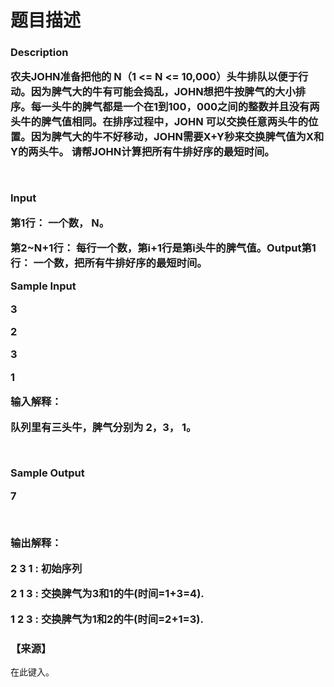 # 题目描述


<h3>
<p>
Description
</p>
<p>
农夫JOHN准备把他的 N（1 &lt;= N &lt;= 10,000）头牛排队以便于行动。因为脾气大的牛有可能会捣乱，JOHN想把牛按脾气的大小排序。每一头牛的脾气都是一个在1到100，000之间的整数并且没有两头牛的脾气值相同。在排序过程中，JOHN 可以交换任意两头牛的位置。因为脾气大的牛不好移动，JOHN需要X+Y秒来交换脾气值为X和Y的两头牛。 请帮JOHN计算把所有牛排好序的最短时间。
</p>
<p>
<br/>
</p>
<p>
Input
</p>
<p>
第1行： 一个数， N。
</p>
<p>
第2~N+1行： 每行一个数，第i+1行是第i头牛的脾气值。Output第1行： 一个数，把所有牛排好序的最短时间。
</p>
<p>
Sample Input
</p>
<p>
3
</p>
<p>
2
</p>
<p>
3
</p>
<p>
1
</p>
<p>
输入解释：
</p>
<p>
队列里有三头牛，脾气分别为 2，3， 1。
</p>
<p>
<br/>
</p>
<p>
Sample Output
</p>
<p>
7
</p>
<p>
<br/>
</p>
<p>
输出解释：
</p>
<p>
2 3 1 : 初始序列
</p>
<p>
2 1 3 : 交换脾气为3和1的牛(时间=1+3=4).
</p>
<p>
1 2 3 : 交换脾气为1和2的牛(时间=2+1=3).
</p>
</h3>
<h3>
【来源】
</h3>
<p>
在此键入。
</p>
